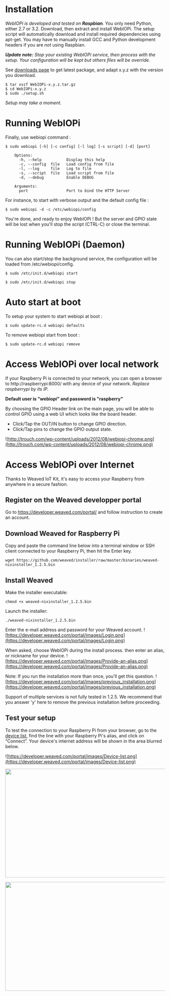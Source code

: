 # Installation #
_WebIOPi is developed and tested on **Raspbian**._ You only need Python, either 2.7 or 3.2. Download, then extract and install WebIOPi. The setup script will automatically download and install required dependencies using apt-get. You may have to manually install GCC and Python development headers if you are _not_ using Raspbian.

_**Update note:** Stop your existing WebIOPi service, then process with the setup. Your configuration will be kept but others files will be override._

See [downloads page](DOWNLOADS.md) to get latest package, and adapt x.y.z with the version you download.
```
$ tar xvzf WebIOPi-x.y.z.tar.gz
$ cd WebIOPi-x.y.z
$ sudo ./setup.sh
```
_Setup may take a moment._

# Running WebIOPi #
Finally, use webiopi command :
```
$ sudo webiopi [-h] [-c config] [-l log] [-s script] [-d] [port]

    Options:
      -h, --help           Display this help
      -c, --config  file   Load config from file
      -l, --log     file   Log to file
      -s, --script  file   Load script from file
      -d, --debug          Enable DEBUG

    Arguments:
      port                 Port to bind the HTTP Server
```

For instance, to start with verbose output and the default config file :
```
$ sudo webiopi -d -c /etc/webiopi/config
```

You're done, and ready to enjoy WebIOPi ! But the server and GPIO state will be lost when you'll stop the script (CTRL-C) or close the terminal.

# Running WebIOPi (Daemon) #
You can also start/stop the background service, the configuration will be loaded from /etc/webiopi/config.
```
$ sudo /etc/init.d/webiopi start
```
```
$ sudo /etc/init.d/webiopi stop
```

# Auto start at boot #
To setup your system to start webiopi at boot :
```
$ sudo update-rc.d webiopi defaults
```

To remove webiopi start from boot :
```
$ sudo update-rc.d webiopi remove
```

# Access WebIOPi over local network #
If your Raspberry Pi is connected to your network, you can open a browser to http://raspberrypi:8000/ with any device of your network. _Replace raspberrypi by its IP._

**Default user is "webiopi" and password is "raspberry"**

By choosing the GPIO Header link on the main page, you will be able to control GPIO using a web UI which looks like the board header.
  * Click/Tap the OUT/IN button to change GPIO direction.
  * Click/Tap pins to change the GPIO output state.

![http://trouch.com/wp-content/uploads/2012/08/webiopi-chrome.png](http://trouch.com/wp-content/uploads/2012/08/webiopi-chrome.png)

# Access WebIOPi over Internet #
Thanks to Weaved IoT Kit, it's easy to access your Raspberry from anywhere in a secure fashion.

## Register on the Weaved developper portal ##
Go to https://developer.weaved.com/portal/ and follow instruction to create an account.

## Download Weaved for Raspberry Pi ##

Copy and paste the command line below into a terminal window or SSH client connected to your Raspberry Pi, then hit the Enter key.
```
wget https://github.com/weaved/installer/raw/master/binaries/weaved-nixinstaller_1.2.5.bin
```

## Install Weaved ##

Make the installer executable:
```
chmod +x weaved-nixinstaller_1.2.5.bin
```

Launch the installer:
```
./weaved-nixinstaller_1.2.5.bin
```

Enter the e-mail address and password for your Weaved account.
![https://developer.weaved.com/portal/images/Login.png](https://developer.weaved.com/portal/images/Login.png)


When asked, choose WebIOPi during the install process. then enter an alias, or nickname for your device.
![https://developer.weaved.com/portal/images/Provide-an-alias.png](https://developer.weaved.com/portal/images/Provide-an-alias.png)

Note: If you run the installation more than once, you'll get this question.
![https://developer.weaved.com/portal/images/previous_installation.png](https://developer.weaved.com/portal/images/previous_installation.png)

Support of multiple services is not fully tested in 1.2.5. We recommend that you answer 'y' here to remove the previous installation before proceeding.


## Test your setup ##

To test the connection to your Raspberry Pi from your browser, go to the [device list](https://developer.weaved.com/portal/members/betahome.php), find the line with your Raspberry Pi's alias, and click on “Connect”. Your device's internet address will be shown in the area blurred below.

![https://developer.weaved.com/portal/images/Device-list.png](https://developer.weaved.com/portal/images/Device-list.png)

<p align='center'><a href='http://www.youtube.com/watch?feature=player_embedded&v=q7doiTx1ryM' target='_blank'><img src='http://img.youtube.com/vi/q7doiTx1ryM/0.jpg' width='560' height=344 /></a></p>
<p align='center'><a href='http://www.youtube.com/watch?feature=player_embedded&v=Uhm9d_hrsxg' target='_blank'><img src='http://img.youtube.com/vi/Uhm9d_hrsxg/0.jpg' width='560' height=344 /></a></p>